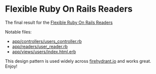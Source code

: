 # Flexible Ruby On Rails Readers

The final result for the [Flexible Ruby On Rails Readers](https://firehydrant.io/blog/flexible-ruby-on-rails-reader-objects/)

Notable files:

* [app/controllers/users_controller.rb](app/controllers/users_controller.rb)
* [app/readers/user_reader.rb](app/readers/user_reader.rb)
* [app/views/users/index.html.erb](app/views/users/index.html.erb)

This design pattern is used widely across [firehydrant.io](https://firehydrant.io) and works great. Enjoy!

